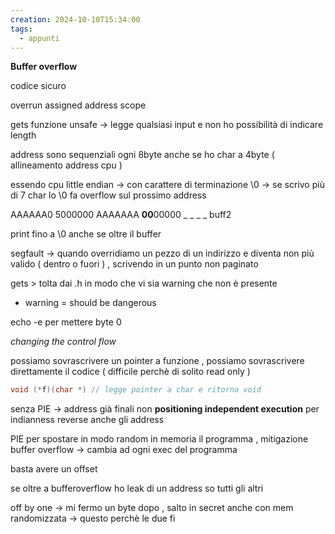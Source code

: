 ```yaml
---
creation: 2024-10-10T15:34:00
tags:
  - appunti
---
```

**Buffer overflow**

codice sicuro 

overrun assigned address scope  

gets funzione unsafe -> legge qualsiasi input e non ho possibilità di indicare length

address sono sequenziali ogni 8byte anche se ho char a 4byte ( allineamento address cpu )

essendo cpu little endian -> con carattere di terminazione \0 -> se scrivo più di 7 char lo \0 fa overflow sul prossimo address  

AAAAAA0  5000000
AAAAAAA **00**00000 \_ _ _ _ buff2

print fino a \0 anche se oltre il buffer

segfault -> quando overridiamo un pezzo di un indirizzo e diventa non più valido ( dentro o fuori ) , scrivendo in un punto non paginato

gets > tolta dai .h in modo che vi sia warning che non è presente 
+ warning = should be dangerous

echo -e per mettere byte 0

*changing the control flow*

possiamo sovrascrivere un pointer a funzione , possiamo sovrascrivere direttamente il codice ( difficile perchè di solito read only )

```c
void (*f)(char *) // legge pointer a char e ritorna void
```

senza PIE -> address già finali non **positioning independent execution**
per indianness reverse anche gli address 

PIE per spostare in modo random in memoria il programma , mitigazione buffer overflow -> cambia ad ogni exec del programma 

basta avere un offset

se oltre a bufferoverflow ho leak di un address so tutti gli altri 

off by one -> mi fermo un byte dopo , salto in secret anche con mem randomizzata -> questo perchè le due fi